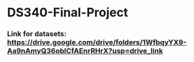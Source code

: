 # DS340-Final-Project

### Link for datasets: https://drive.google.com/drive/folders/1WfbqyYX9-Aa9nAmyQ36obICfAEnrRHrX?usp=drive_link
